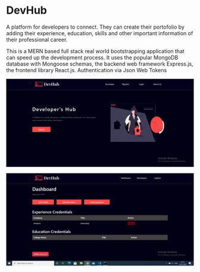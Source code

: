 # DevHub
A platform for developers to connect. They can create their portofolio by adding their experience, education, skills and other important information of their professional career.

This is a MERN based full stack real world bootstrapping application that can speed up the development process. It uses the popular MongoDB database with Mongoose schemas, the backend web framework Express.js, the frontend library React.js. Authentication via Json Web Tokens

![alt text](https://github.com/Jatin-sh13/Devloper-s-Hub/blob/master/Images/s2.PNG)


![alt text](https://github.com/Jatin-sh13/Devloper-s-Hub/blob/master/Images/s3.PNG)
